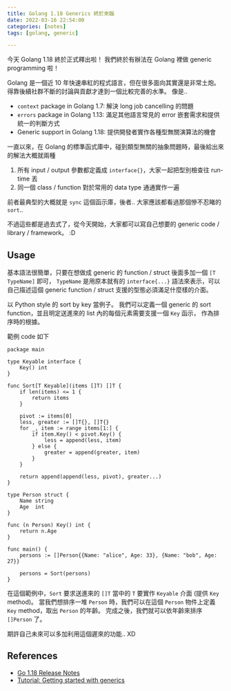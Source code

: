 ```yaml
---
title: Golang 1.18 Generics 終於來臨
date: 2022-03-16 22:54:00
categories: [notes]
tags: [golang, generic]

---
```


今天 Golang 1.18 終於正式釋出啦！
我們終於有辦法在 Golang 裡做 generic programming 啦！

Golang 是一個近 10 年快速串紅的程式語言，但在很多面向其實還是非常土炮。
得靠後續社群不斷的討論與貢獻才達到一個比較完善的水準。 像是..

- `context` package in Golang 1.7: 解決 long job cancelling 的問題
- `errors` package in Golang 1.13: 滿足其他語言常見的 error 嵌套需求和提供統一的判斷方式
- Generic support in Golang 1.18: 提供開發者實作各種型無關演算法的機會

一直以來，在 Golang 的標準函式庫中，碰到類型無關的抽象問題時，最後給出來的解法大概就兩種

1. 所有 input / output 參數都定義成 `interface{}`，大家一起把型別檢查往 run-time 丟
2. 同一個 class / function 對於常用的 data type 通通實作一遍

前者最典型的大概就是 `sync` 這個函示庫，後者.. 大家應該都看過那個慘不忍睹的 `sort`..

不過這些都是過去式了，從今天開始，大家都可以寫自己想要的 generic code / library / framework。 :D

## Usage

基本語法很簡單，只要在想做成 generic 的 function / struct 後面多加一個 `[T TypeName]` 即可，
`TypeName` 是用原本就有的 `interface{...}` 語法來表示，可以自己描述這個 generic function / struct
支援的型態必須滿足什麼樣的介面。

以 Python style 的 sort by key 當例子。
我們可以定義一個 generic 的 sort function，並且明定送進來的 list 內的每個元素需要支援一個 `Key` 函示，
作為排序時的根據。

範例 code 如下

```golang
package main

type Keyable interface {
	Key() int
}

func Sort[T Keyable](items []T) []T {
	if len(items) <= 1 {
		return items
	}

	pivot := items[0]
	less, greater := []T{}, []T{}
	for _, item := range items[1:] {
		if item.Key() < pivot.Key() {
			less = append(less, item)
		} else {
			greater = append(greater, item)
		}
	}

	return append(append(less, pivot), greater...)
}

type Person struct {
	Name string
	Age  int
}

func (n Person) Key() int {
	return n.Age
}

func main() {
	persons := []Person{{Name: "alice", Age: 33}, {Name: "bob", Age: 27}}

	persons = Sort(persons)
}
```

在這個範例中，`Sort` 要求送進來的 `[]T` 當中的 `T` 要實作 `Keyable` 介面 (提供 `Key` method)。
當我們想排序一堆 `Person` 時，我們可以在這個 `Person` 物件上定義 `Key` method，取出 `Person` 的年齡。
完成之後，我們就可以依年齡來排序 `[]Person` 了。

期許自己未來可以多加利用這個遲來的功能.. XD

## References

- [Go 1.18 Release Notes](https://tip.golang.org/doc/go1.18)
- [Tutorial: Getting started with generics](https://go.dev/doc/tutorial/generics)
